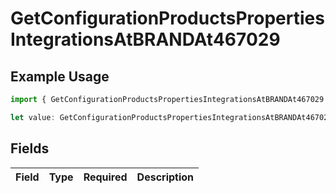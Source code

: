 # GetConfigurationProductsPropertiesIntegrationsAtBRANDAt467029

## Example Usage

```typescript
import { GetConfigurationProductsPropertiesIntegrationsAtBRANDAt467029 } from "@vercel/sdk/models/getconfigurationproductsop.js";

let value: GetConfigurationProductsPropertiesIntegrationsAtBRANDAt467029 = {};
```

## Fields

| Field       | Type        | Required    | Description |
| ----------- | ----------- | ----------- | ----------- |
